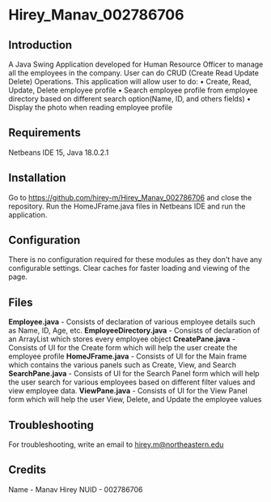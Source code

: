 # Hirey_Manav_002786706

## Introduction
A Java Swing Application developed for Human Resource Officer to manage all the employees in the company. User can do CRUD (Create Read Update Delete) Operations. This application will allow user to do:
• Create, Read, Update, Delete employee profile 
• Search employee profile from employee directory based on different search option(Name, ID, and others fields) 
• Display the photo when reading employee profile

## Requirements
Netbeans IDE 15, Java 18.0.2.1

## Installation
Go to  https://github.com/hirey-m/Hirey_Manav_002786706 and close the repository. Run the HomeJFrame.java files in Netbeans IDE and run the application.

## Configuration
There is no configuration required for these modules as they don't have any configurable settings. Clear caches for faster loading and viewing of the page.

## Files
**Employee.java** - Consists of declaration of various employee details such as Name, ID, Age, etc.
**EmployeeDirectory.java** - Consists of declaration of an ArrayList which stores every employee object
**CreatePane.java** - Consists of UI for the Create form which will help the user create the employee profile
**HomeJFrame.java** - Consists of UI for the Main frame which contains the various panels such as Create, View, and Search
**SearchPane.java** - Consists of UI for the Search Panel form which will help the user search for various employees based on different filter values and view employee data.
**ViewPane.java** - Consists of UI for the View Panel form which will help the user View, Delete, and Update the employee values

## Troubleshooting
For troubleshooting, write an email to hirey.m@northeastern.edu

## Credits
Name - Manav Hirey
NUID - 002786706
